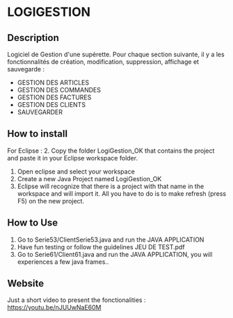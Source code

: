 # LOGIGESTION

## Description
Logiciel de Gestion d'une supérette. Pour chaque section suivante, il y a les fonctionnalités de création, modification, suppression, affichage et sauvegarde :
+ GESTION DES ARTICLES
+ GESTION DES COMMANDES
+ GESTION DES FACTURES
+ GESTION DES CLIENTS
+ SAUVEGARDER

How to install
---
For Eclipse :
2. Copy the folder LogiGestion_OK that contains the project and paste it in your Eclipse workspace folder.
1. Open eclipse and select your workspace 
3. Create a new Java Project named LogiGestion_OK
4. Eclipse will recognize that there is a project with that name in the workspace and will import it. All you have to do is to make refresh (press F5) on the new project.

How to Use
---
1. Go to Serie53/ClientSerie53.java and run the JAVA APPLICATION
2. Have fun testing or follow the guidelines JEU DE TEST.pdf
3. Go to Serie61/Client61.java and run the JAVA APPLICATION, you will experiences a few java frames..


Website
---
Just a short video to present the fonctionalities : https://youtu.be/nJUUwNaE60M
